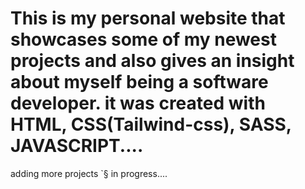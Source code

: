 # This is my personal website that showcases some of my newest projects and also gives an insight about myself being a software developer. it was created with HTML, CSS(Tailwind-css), SASS, JAVASCRIPT....

 adding more projects `§ in progress....
